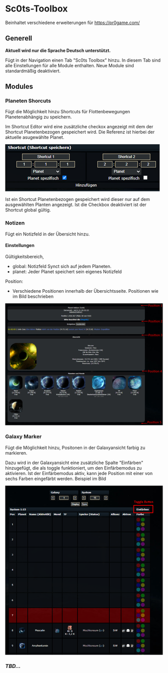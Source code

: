 # Sc0ts-Toolbox
Beinhaltet verschiedene erweiterungen für https://pr0game.com/

## Generell
**Aktuell wird nur die Sprache Deutsch unterstützt.**

Fügt in der Navigation einen Tab "Sc0ts Toolbox" hinzu.
In diesem Tab sind alle Einstellungen für alle Module enthalten. Neue Module sind standardmäßig deaktiviert.

## Modules
### Planeten Shorcuts
Fügt die Möglichkeit hinzu Shortcuts für Flottenbewegungen Planetenabhängig zu speichern.

Im Shortcut Editor wird eine zusätzliche checkox angezeigt mit dem der Shortcut Planetenbezogen gespeichert wird. Die Referenz ist hierbei der aktuelle asugewählte Planet.

![Shorctuts im editiermodus](docu/shortcut_edit.png)

Ist ein Shortcut Planetenbezogen gespeichert wird dieser nur auf dem ausgewählten Planten angezeigt. Ist die Checkbox deaktiviert ist der Shortcut global gültig.

### Notizen
Fügt ein Notizfeld in der Übersicht hinzu.

#### Einstellungen 
Gültigkeitsbereich, 
- global: Notizfeld Synct sich auf jedem Planeten.
- planet: Jeder Planet speichert sein eigenes Notizfeld

Position:
- Verschiedene Positionen innerhalb der Übersichtsseite. Positionen wie im Bild beschrieben

<img src="docu/notes_1.png" alt="Positionen Notizen" width="600"/>

### Galaxy Marker
Fügt die Möglichkeit hinzu, Positonen in der Galaxyansicht farbig zu markieren.

Dazu wird in der Galaxyansicht eine zusätzliche Spalte "Einfärben" hinzugefügt, die als toggle funktioniert, um den Einfärbemodus zu aktivieren. Ist der Einfärbemodus aktiv, kann jede Position mit einer von sechs Farben eingefärbt werden. Beispiel im Bild

<img src="docu/galaxy_marker_1.png" alt="Positionen Notizen" width="600"/>


### *TBD...*